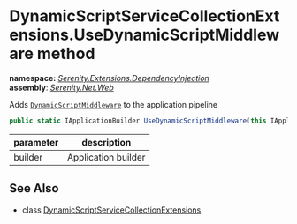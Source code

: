 # DynamicScriptServiceCollectionExtensions.UseDynamicScriptMiddleware method
**namespace:** *[Serenity.Extensions.DependencyInjection](../../README.md#serenity.extensions.dependencyinjection-namespace)*   **assembly**: *[Serenity.Net.Web](../../README.md)*

Adds [`DynamicScriptMiddleware`](../../Serenity.Web.Middleware/DynamicScriptMiddleware.md) to the application pipeline

```csharp
public static IApplicationBuilder UseDynamicScriptMiddleware(this IApplicationBuilder builder)
```

| parameter | description |
| --- | --- |
| builder | Application builder |

## See Also

* class [DynamicScriptServiceCollectionExtensions](../DynamicScriptServiceCollectionExtensions.md)